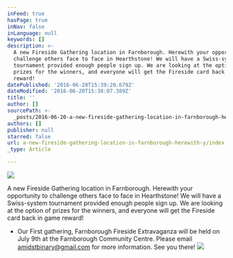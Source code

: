 ```yaml
---
inFeed: true
hasPage: true
inNav: false
inLanguage: null
keywords: []
description: >-
  A new Fireside Gathering location in Farnborough. Herewith your opportunity to
  challenge others face to face in Hearthstone! We will have a Swiss-system
  tournament provided enough people sign up. We are looking at the option of
  prizes for the winners, and everyone will get the Fireside card back in game
  reward!
datePublished: '2016-06-20T15:39:20.679Z'
dateModified: '2016-06-20T15:38:07.389Z'
title: ''
author: []
sourcePath: >-
  _posts/2016-06-20-a-new-fireside-gathering-location-in-farnborough-herewith-y.md
authors: []
publisher: null
starred: false
url: a-new-fireside-gathering-location-in-farnborough-herewith-y/index.html
_type: Article

---
```

![](https://the-grid-user-content.s3-us-west-2.amazonaws.com/2085b1f0-377a-4421-9eb0-383cce3a52a8.png)

A new Fireside Gathering location in Farnborough. Herewith your opportunity to challenge others face to face in Hearthstone! We will have a Swiss-system tournament provided enough people sign up. We are looking at the option of prizes for the winners, and everyone will get the Fireside card back in game reward!

* Our First gathering, Farnborough Fireside Extravaganza will be held on July 9th at the Farnborough Community Centre. Please email [amidstbinary@gmail.com][0] for more information. See you there!
![](https://the-grid-user-content.s3-us-west-2.amazonaws.com/e64a027c-5db8-4788-a2d4-c2b2a71ea95f.jpg)

[0]: null